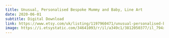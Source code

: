 ```yaml
---
title: Unusual, Personalised Bespoke Mummy and Baby, Line Art
date: 2020-06-01
subtitle: Digital Download
link: https://www.etsy.com/uk/listing/1197960471/unusual-personalised-bespoke-mummy-and
image: https://i.etsystatic.com/34641093/r/il/a349c1/3812050377/il_794xN.3812050377_tvy8.jpg
---
```

